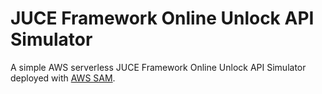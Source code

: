 # JUCE Framework Online Unlock API Simulator

A simple AWS serverless JUCE Framework Online Unlock API Simulator deployed with [AWS SAM](https://aws.amazon.com/serverless/sam/).

